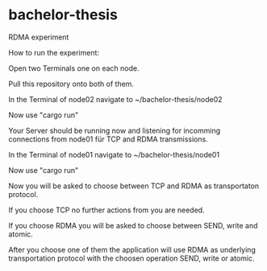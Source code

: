 # bachelor-thesis
RDMA experiment

How to run the experiment:

Open two Terminals one on each node.

Pull this repository onto both of them.

In the Terminal of node02 navigate to ~/bachelor-thesis/node02

Now use "cargo run"

Your Server should be running now and listening for incomming connections from node01 für TCP and RDMA transmissions.

In the Terminal of node01 navigate to ~/bachelor-thesis/node01

Now use "cargo run"

Now you will be asked to choose between TCP and RDMA as transportaton protocol.

If you choose TCP no further actions from you are needed. 

If you choose RDMA you will be asked to choose between SEND, write and atomic.

After you choose one of them the application will use RDMA as underlying transportation protocol with the choosen operation SEND, write or atomic.


